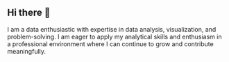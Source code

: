 ## Hi there 👋

I am a data enthusiastic with expertise in data analysis, visualization, and problem-solving. I am eager to apply my analytical skills and enthusiasm in a professional environment where I can continue to grow and contribute meaningfully.


<!--
**kyawsoe177/kyawsoe177** is a ✨ _special_ ✨ repository because its `README.md` (this file) appears on your GitHub profile.

Here are some ideas to get you started:

- 🔭 I’m currently working on ...
- 🌱 I’m currently learning ...
- 👯 I’m looking to collaborate on ...
- 🤔 I’m looking for help with ...
- 💬 Ask me about ...
- 📫 How to reach me: ...
- 😄 Pronouns: ...
- ⚡ Fun fact: ...
-->
